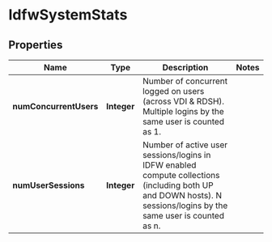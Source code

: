 # IdfwSystemStats

## Properties
Name | Type | Description | Notes
------------ | ------------- | ------------- | -------------
**numConcurrentUsers** | **Integer** | Number of concurrent logged on users (across VDI &amp; RDSH).  Multiple logins by the same user is counted as 1.  | 
**numUserSessions** | **Integer** | Number of active user sessions/logins in IDFW enabled compute collections (including both UP and DOWN hosts).  N sessions/logins by the same user is counted as n.  | 
